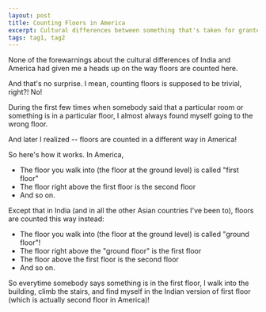 ```yaml
---
layout: post
title: Counting Floors in America
excerpt: Cultural differences between something that's taken for granted.
tags: tag1, tag2
---
```

None of the forewarnings about the cultural differences of India and America had given me a heads up on the way floors are counted here.

And that's no surprise. I mean, counting floors is supposed to be trivial, right?! No!

During the first few times when somebody said that a particular room or something is in a particular floor, I almost always found myself going to the wrong floor.

And later I realized -- floors are counted in a different way in America!

So here's how it works. In America,

* The floor you walk into (the floor at the ground level) is called "first floor"
* The floor right above the first floor is the second floor
* And so on.

Except that in India (and in all the other Asian countries I've been to), floors are counted this way instead:

* The floor you walk into (the floor at the ground level) is called "ground floor"!
* The floor right above the "ground floor" is the first floor
* The floor above the first floor is the second floor
* And so on.

So everytime somebody says something is in the first floor, I walk into the building, climb the stairs, and find myself in the Indian version of first floor (which is actually second floor in America)!
